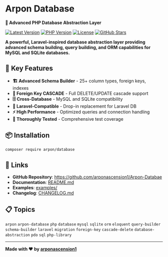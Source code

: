 # Arpon Database 

**🚀 Advanced PHP Database Abstraction Layer**

[![Latest Version](https://img.shields.io/badge/version-2.2.2-blue.svg)](https://github.com/arponascension1/Arpon-Databae/releases)
[![PHP Version](https://img.shields.io/badge/php-%5E7.4%7C%5E8.0-blue.svg)](https://php.net)
[![License](https://img.shields.io/badge/license-MIT-green.svg)](LICENSE)
[![GitHub Stars](https://img.shields.io/github/stars/arponascension1/Arpon-Databae?style=social)](https://github.com/arponascension1/Arpon-Databae)

**A powerful, Laravel-inspired database abstraction layer providing advanced schema building, query building, and ORM capabilities for MySQL and SQLite databases.**

## 🌟 **Key Features**

- **🏗️ Advanced Schema Builder** - 25+ column types, foreign keys, indexes
- **🔗 Foreign Key CASCADE** - Full DELETE/UPDATE cascade support  
- **🗄️ Cross-Database** - MySQL and SQLite compatibility
- **📐 Laravel-Compatible** - Drop-in replacement for Laravel DB
- **⚡ High Performance** - Optimized queries and connection handling
- **🧪 Thoroughly Tested** - Comprehensive test coverage

## 📦 **Installation**

```bash
composer require arpon/database
```

## 🔗 **Links**

- **GitHub Repository**: https://github.com/arponascension1/Arpon-Databae
- **Documentation**: [README.md](README.md)  
- **Examples**: [examples/](examples/)
- **Changelog**: [CHANGELOG.md](CHANGELOG.md)

## 📋 **Topics**

`arpon` `arpon-database` `php` `database` `mysql` `sqlite` `orm` `eloquent` `query-builder` `schema-builder` `laravel` `migration` `foreign-key` `cascade-delete` `database-abstraction` `pdo` `sql` `php-library`

---

**Made with ❤️ by [arponascension1](https://github.com/arponascension1)**